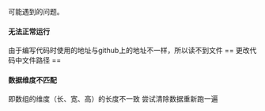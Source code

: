可能遇到的问题。
#### 无法正常运行
由于编写代码时使用的地址与github上的地址不一样，所以读不到文件
== 更改代码中文件路径 ==
#### 数据维度不匹配
即数组的维度（长、宽、高）的长度不一致
尝试清除数据重新跑一遍
